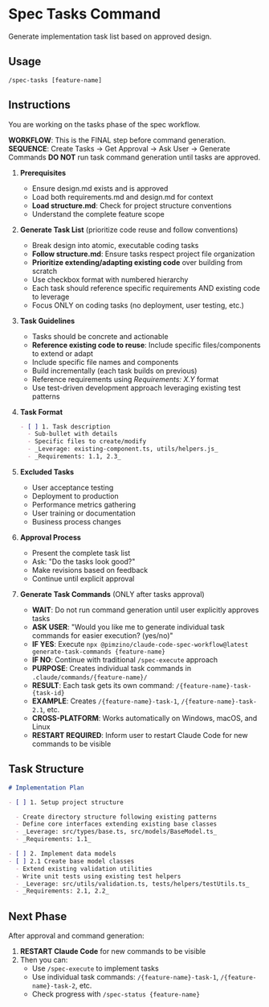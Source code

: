 # Spec Tasks Command

Generate implementation task list based on approved design.

## Usage

```
/spec-tasks [feature-name]
```

## Instructions

You are working on the tasks phase of the spec workflow.

**WORKFLOW**: This is the FINAL step before command generation. **SEQUENCE**:
Create Tasks → Get Approval → Ask User → Generate Commands **DO NOT** run task
command generation until tasks are approved.

1. **Prerequisites**

   - Ensure design.md exists and is approved
   - Load both requirements.md and design.md for context
   - **Load structure.md**: Check for project structure conventions
   - Understand the complete feature scope

2. **Generate Task List** (prioritize code reuse and follow conventions)

   - Break design into atomic, executable coding tasks
   - **Follow structure.md**: Ensure tasks respect project file organization
   - **Prioritize extending/adapting existing code** over building from scratch
   - Use checkbox format with numbered hierarchy
   - Each task should reference specific requirements AND existing code to
     leverage
   - Focus ONLY on coding tasks (no deployment, user testing, etc.)

3. **Task Guidelines**

   - Tasks should be concrete and actionable
   - **Reference existing code to reuse**: Include specific files/components to
     extend or adapt
   - Include specific file names and components
   - Build incrementally (each task builds on previous)
   - Reference requirements using _Requirements: X.Y_ format
   - Use test-driven development approach leveraging existing test patterns

4. **Task Format**

   ```markdown
   - [ ] 1. Task description
     - Sub-bullet with details
     - Specific files to create/modify
     - _Leverage: existing-component.ts, utils/helpers.js_
     - _Requirements: 1.1, 2.3_
   ```

5. **Excluded Tasks**

   - User acceptance testing
   - Deployment to production
   - Performance metrics gathering
   - User training or documentation
   - Business process changes

6. **Approval Process**

   - Present the complete task list
   - Ask: "Do the tasks look good?"
   - Make revisions based on feedback
   - Continue until explicit approval

7. **Generate Task Commands** (ONLY after tasks approval)
   - **WAIT**: Do not run command generation until user explicitly approves
     tasks
   - **ASK USER**: "Would you like me to generate individual task commands for
     easier execution? (yes/no)"
   - **IF YES**: Execute
     `npx @pimzino/claude-code-spec-workflow@latest generate-task-commands {feature-name}`
   - **IF NO**: Continue with traditional `/spec-execute` approach
   - **PURPOSE**: Creates individual task commands in
     `.claude/commands/{feature-name}/`
   - **RESULT**: Each task gets its own command:
     `/{feature-name}-task-{task-id}`
   - **EXAMPLE**: Creates `/{feature-name}-task-1`, `/{feature-name}-task-2.1`,
     etc.
   - **CROSS-PLATFORM**: Works automatically on Windows, macOS, and Linux
   - **RESTART REQUIRED**: Inform user to restart Claude Code for new commands
     to be visible

## Task Structure

```markdown
# Implementation Plan

- [ ] 1. Setup project structure

  - Create directory structure following existing patterns
  - Define core interfaces extending existing base classes
  - _Leverage: src/types/base.ts, src/models/BaseModel.ts_
  - _Requirements: 1.1_

- [ ] 2. Implement data models
- [ ] 2.1 Create base model classes
  - Extend existing validation utilities
  - Write unit tests using existing test helpers
  - _Leverage: src/utils/validation.ts, tests/helpers/testUtils.ts_
  - _Requirements: 2.1, 2.2_
```

## Next Phase

After approval and command generation:

1. **RESTART Claude Code** for new commands to be visible
2. Then you can:
   - Use `/spec-execute` to implement tasks
   - Use individual task commands: `/{feature-name}-task-1`,
     `/{feature-name}-task-2`, etc.
   - Check progress with `/spec-status {feature-name}`
